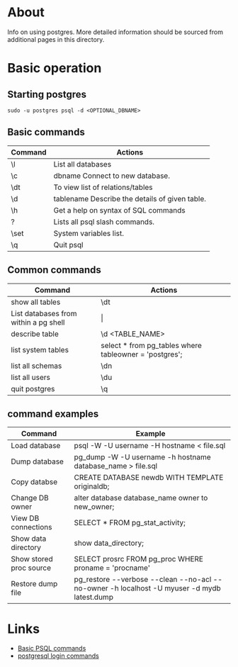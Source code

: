 # About 

Info on using postgres. More detailed information should be sourced from additional pages in this directory.

# Basic operation

## Starting postgres

```
sudo -u postgres psql -d <OPTIONAL_DBNAME>
```

## Basic commands

Command | Actions
--------|----------------------
\l	| List all databases
\c | dbname	Connect to new database.
\dt	| To view list of relations/tables
\d | tablename	Describe the details of given table.
\h	| Get a help on syntax of SQL commands
\?	| Lists all psql slash commands.
\set	| System variables list.
\q	| Quit psql

## Common commands

Command | Actions
--------|----------------------
show all tables | \dt
List databases from within a pg shell | \|
describe table | \d \<TABLE_NAME\>
list system tables | select * from pg_tables where tableowner = 'postgres';
list all schemas | \dn
list all users | \du
quit postgres | \q

## command examples

Command | Example
--------|----------------
Load database | psql -W -U username -H hostname < file.sql 
Dump database | pg_dump -W -U username -h hostname database_name > file.sql 
Copy databse | CREATE DATABASE newdb WITH TEMPLATE originaldb;
Change DB owner | alter database database_name owner to new_owner;
View DB connections | SELECT * FROM pg_stat_activity;
Show data directory | show data_directory;
Show stored proc source | SELECT prosrc FROM pg_proc WHERE proname = 'procname'
Restore dump file | pg_restore --verbose --clean --no-acl --no-owner -h localhost -U myuser -d mydb latest.dump


# Links

* [Basic PSQL commands](https://manikandanmv.wordpress.com/tag/basic-psql-commands/)
* [postgresql login commands](http://jazstudios.blogspot.com/2010/06/postgresql-login-commands.html)
